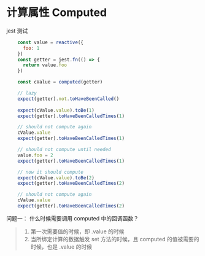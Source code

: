# 计算属性 Computed
jest 测试

~~~js
    const value = reactive({
      foo: 1
    })
    const getter = jest.fn(() => {
      return value.foo
    })

    const cValue = computed(getter)

    // lazy
    expect(getter).not.toHaveBeenCalled()
  
    expect(cValue.value).toBe(1)
    expect(getter).toHaveBeenCalledTimes(1)

    // should not compute again
    cValue.value
    expect(getter).toHaveBeenCalledTimes(1)

    // should not compute until needed
    value.foo = 2
    expect(getter).toHaveBeenCalledTimes(1)

    // now it should compute
    expect(cValue.value).toBe(2)
    expect(getter).toHaveBeenCalledTimes(2)

    // should not compute again
    cValue.value
    expect(getter).toHaveBeenCalledTimes(2) 
~~~

问题一： 什么时候需要调用 computed 中的回调函数？
> 1. 第一次需要值的时候，即 .value 的时候
> 2. 当所绑定计算的数据触发 set 方法的时候，且 computed 的值被需要的时候，也是 .value 的时候